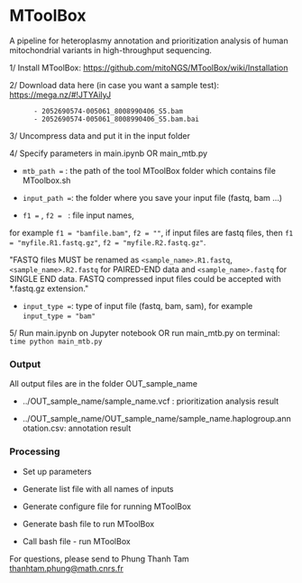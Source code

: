 # MToolBox
A pipeline for heteroplasmy annotation and prioritization analysis of human mitochondrial variants in high-throughput sequencing.

1/ Install MToolBox: https://github.com/mitoNGS/MToolBox/wiki/Installation 
  
2/ Download data here (in case you want a sample test): https://mega.nz/#!JTYAiIyJ 
          
          - 2052690574-005061_8008990406_S5.bam
          - 2052690574-005061_8008990406_S5.bam.bai
  
3/ Uncompress data and put it in the input folder
  
4/ Specify parameters in main.ipynb OR main_mtb.py

  - `mtb_path =`  : the path of the tool MToolBox folder which contains file MToolbox.sh

  - `input_path =`: the folder where you save your input file (fastq, bam ...)

  - `f1 =` , `f2 = `       : file input names, 
  
   for example `f1 = "bamfile.bam"`, `f2 = ""`, 
   if input files are fastq files, then `f1 = "myfile.R1.fastq.gz"`, `f2 = "myfile.R2.fastq.gz"`. 
   
   "FASTQ files MUST be renamed as `<sample_name>.R1.fastq`, `<sample_name>.R2.fastq` for PAIRED-END data and `<sample_name>.fastq` for SINGLE END data. FASTQ compressed input files could be accepted with *.fastq.gz extension."

  - `input_type =`: type of input file (fastq, bam, sam), for example `input_type = "bam"`
   
 5/ Run main.ipynb on Jupyter notebook
    OR run main_mtb.py on terminal: `time python main_mtb.py`
    
### Output
All output files are in the folder OUT_sample_name

- ../OUT_sample_name/sample_name.vcf : prioritization analysis result

- ../OUT_sample_name/OUT_sample_name/sample_name.haplogroup.annotation.csv: annotation result


### Processing

- Set up parameters

- Generate list file with all names of inputs

- Generate configure file for running MToolBox

- Generate bash file to run MToolBox

- Call bash file - run MToolBox 


For questions, please send to Phung Thanh Tam <thanhtam.phung@math.cnrs.fr> 
